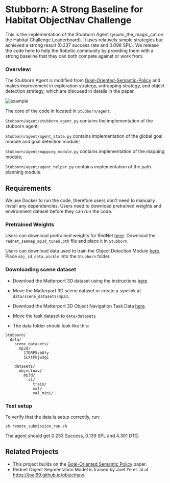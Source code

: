 # Stubborn: A Strong Baseline for Habitat ObjectNav Challenge
This is the implementation of the Stubborn Agent (yuumi_the_magic_cat on the Habitat Challenge Leaderboard).
It uses relatively simple strategies but achieved a strong result (0.237 success rate and 0.098 SPL).
We release the code here to help the Robotic community by providing them with a strong baseline that they can both compete against or work from.


### Overview:
The Stubborn Agent is modified from [Goal-Oriented-Semantic-Policy](https://devendrachaplot.github.io/projects/semantic-exploration) and makes improvement in exploration strategy, untrapping strategy, and object detection strategy, which are discueed in details in the paper.

![example](./Stubborn/docs/demo.gif)


The core of the code in located in `Stubborn/agent`.

`Stubborn/agent/stubborn_agent.py` contains the implementation of the stubborn agent;

`Stubborn/agent/agent_state.py` contains implementation of the global goal module and goal detection module;

`Stubborn/agent/mapping_module.py` contains implementation of the mapping module;

`Stubborn/agent/agent_helper.py` contains implementation of the path planning module.



## Requirements

We use Docker to run the code, therefore users don't need to manually install any dependencies.
Users need to download pretrained weights and environment dataset before they can run the code.

### Pretrained Weights

Users can download pretrained weights for RedNet [here](https://drive.google.com/drive/folders/1SM75RweHtHQ13lu9fZkVjkOlWMaWpFuZ?usp=sharing).
Download the `rednet_semmap_mp3d_tuned.pth` file and place it in `Stubborn`.


Users can download data used to train the Object Detection Module [here](https://drive.google.com/file/d/1M8ArawCSD-91pNvxTvXmXKMwKUFFHKOJ/view?usp=sharing).
Place `obj_id_data.pickle` into the `Stubborn` folder.


### Downloading scene dataset
- Download the Matterport 3D dataset using the instructions [here](https://niessner.github.io/Matterport/)
- Move the Matterport 3D scene dataset or create a symlink at `data/scene_datasets/mp3d`.

- Download the Matterport 3D Object Navigation Task Data [here](https://dl.fbaipublicfiles.com/habitat/data/datasets/objectnav/m3d/v1/objectnav_mp3d_v1.zip).
- Move the task dataset to `data/datasets`

- The data folder should look like this:
```
Stubborn/
  data/
    scene_datasets/
      mp3d/
        17DRP5sb8fy
        1LXtFkjw3qL
        ...
    datasets/
      objectnav/
        mp3d/
          v1/
            train/
            val/
            val_mini/
```


### Test setup
To verify that the data is setup correctly, run:
```
sh remote_submission_run.sh
```

The agent should get 0.233 Success, 0.139 SPL and 4.301 DTG.




## Related Projects
- This project builds on the [Goal-Oriented Semantic Policy](https://devendrachaplot.github.io/projects/semantic-exploration) paper.
- Rednet Object Segmentation Model is trained by Joel Ye et. al at https://joel99.github.io/objectnav/.

